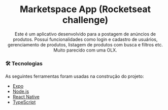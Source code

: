 <h1 align="center">Marketspace App (Rocketseat challenge)</h1>

<p align="center">Este é um aplicativo desenvolvido para a postagem de anúncios de produtos. Possui funcionalidades como login e cadastro de usuários, gerenciamento de produtos, listagem de produtos com busca e filtros etc. 
Muito parecido com uma OLX.</p>

### 🛠 Tecnologias

As seguintes ferramentas foram usadas na construção do projeto:

- [Expo](https://expo.io/)
- [Node.js](https://nodejs.org/en/)
- [React Native](https://reactnative.dev/)
- [TypeScript](https://www.typescriptlang.org/)
